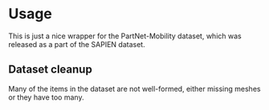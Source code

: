 # Usage

This is just a nice wrapper for the PartNet-Mobility dataset, which was released as a part of the SAPIEN dataset.

## Dataset cleanup
Many of the items in the dataset are not well-formed, either missing meshes or they have too many.
